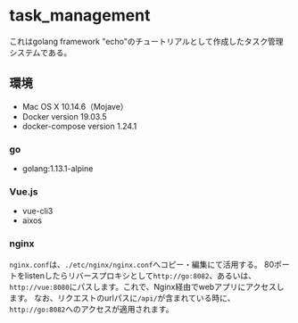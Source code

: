 # task_management
これはgolang framework "echo"のチュートリアルとして作成したタスク管理システムである。

## 環境
- Mac OS X 10.14.6（Mojave）
- Docker version 19.03.5
- docker-compose version 1.24.1

### go
- golang:1.13.1-alpine

### Vue.js
- vue-cli3
- aixos

### nginx
`nginx.conf`は、`./etc/nginx/nginx.conf`へコピー・編集にて活用する。
80ポートをlistenしたらリバースプロキシとして`http://go:8082`、あるいは、`http://vue:8080`にパスします。これで、Nginx経由でwebアプリにアクセスします。
なお、リクエストのurlパスに`/api/`が含まれている時に、`http://go:8082`へのアクセスが適用されます。
